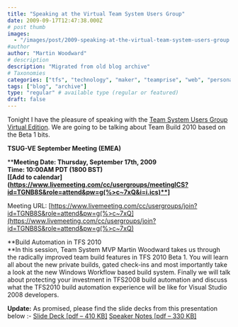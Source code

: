 ```yaml
---
title: "Speaking at the Virtual Team System Users Group"
date: 2009-09-17T12:47:38.000Z
# post thumb
images:
  - "/images/post/2009-speaking-at-the-virtual-team-system-users-group.jpg"
#author
author: "Martin Woodward"
# description
description: "Migrated from old blog archive"
# Taxonomies
categories: ["tfs", "technology", "maker", "teamprise", "web", "personal"]
tags: ["blog", "archive"]
type: "regular" # available type (regular or featured)
draft: false
---
```

Tonight I have the pleasure of speaking with the [Team System Users Group Virtual Edition](http://www.tsug-ve.com/).  We are going to be talking about Team Build 2010 based on the Beta 1 bits.     

**TSUG-VE September Meeting (EMEA)**    

****Meeting Date: Thursday, September 17th, 2009       
Time: 10:00AM PDT (1800 BST)       
**[**[**Add to calendar**](https://www.livemeeting.com/cc/usergroups/meetingICS?id=TGNB8S&role=attend&pw=g(%>c~7xQ&i=i.ics)**]**    

Meeting URL: [https://www.livemeeting.com/cc/usergroups/join?id=TGNB8S&role=attend&pw=g(%>c~7xQ](https://www.livemeeting.com/cc/usergroups/join?id=TGNB8S&role=attend&pw=g(%>c~7xQ)    

**Build Automation in TFS 2010        
**In this session, Team System MVP Martin Woodward takes us through the radically improved team build features in TFS 2010 Beta 1. You will learn all about the new private builds, gated check-ins and most importantly take a look at the new Windows Workflow based build system.  Finally we will talk about protecting your investment in TFS2008 build automation and discuss what the TFS2010 build automation experience will be like for Visual Studio 2008 developers.   

**Update:** As promised, please find the slide decks from this presentation below :-     [Slide Deck [pdf – 410 KB]](http://www.woodwardweb.com/talks/tsugve/TeamBuild2010.pdf)    [Speaker Notes [pdf – 330 KB]](http://www.woodwardweb.com/talks/tsugve/TeamBuild2010_notes.pdf)
